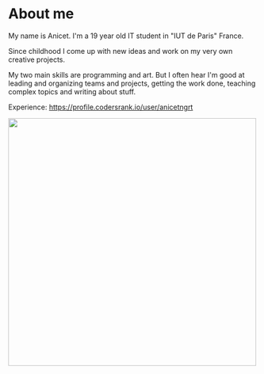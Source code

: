 # About me

My name is Anicet. I'm a 19 year old IT student in "IUT de Paris" France.

Since childhood I come up with new ideas and work on my very own creative projects.

My two main skills are programming and art. But I often hear I'm good at leading and organizing teams and projects,
getting the work done, teaching complex topics and writing about stuff.

Experience: https://profile.codersrank.io/user/anicetngrt

<td><img width="500px" align="center" src="https://github-readme-stats.vercel.app/api/wakatime?username=AnicetNgrt&layout=compact"/></td>
